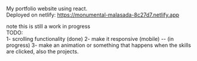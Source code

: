 My portfolio website using react.  
Deployed on netlify: https://monumental-malasada-8c27d7.netlify.app  

note this is still a work in progress  
TODO:  
1- scrolling functionality  (done)
2- make it responsive (mobile) -- (in progress)
3- make an animation or something that happens when the skills are clicked, also the projects.

